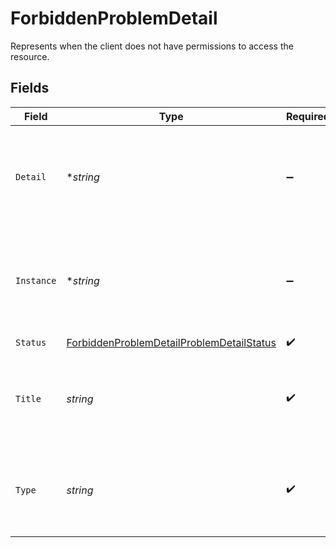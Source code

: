 # ForbiddenProblemDetail

Represents when the client does not have permissions to access the resource.


## Fields

| Field                                                                                                         | Type                                                                                                          | Required                                                                                                      | Description                                                                                                   |
| ------------------------------------------------------------------------------------------------------------- | ------------------------------------------------------------------------------------------------------------- | ------------------------------------------------------------------------------------------------------------- | ------------------------------------------------------------------------------------------------------------- |
| `Detail`                                                                                                      | **string*                                                                                                     | :heavy_minus_sign:                                                                                            | A human-readable explanation specific to this occurrence of the problem.                                      |
| `Instance`                                                                                                    | **string*                                                                                                     | :heavy_minus_sign:                                                                                            | A URI reference that identifies the specific occurrence of the problem.                                       |
| `Status`                                                                                                      | [ForbiddenProblemDetailProblemDetailStatus](../../models/shared/forbiddenproblemdetailproblemdetailstatus.md) | :heavy_check_mark:                                                                                            | N/A                                                                                                           |
| `Title`                                                                                                       | *string*                                                                                                      | :heavy_check_mark:                                                                                            | A short, human-readable summary of the problem type.                                                          |
| `Type`                                                                                                        | *string*                                                                                                      | :heavy_check_mark:                                                                                            | A URI reference that identifies the problem type.                                                             |
